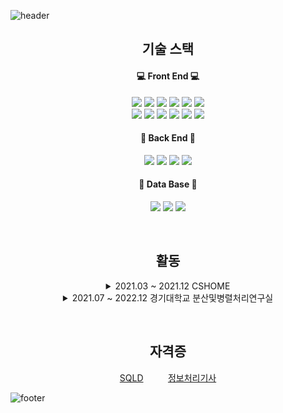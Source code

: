 ![header](https://capsule-render.vercel.app/api?type=waving?&color=7C9FF7&text=Hi!%20I'm%20Soyoung!)

<div align="center">

## 기술 스택
  <h4>💻 Front End 💻</h4>
  <div>
    <img src="https://img.shields.io/badge/React-61DAFB?style=flat&logo=React&logoColor=white" />
    <img src="https://img.shields.io/badge/Redux-764ABC?style=flat&logo=Redux&logoColor=white" />
    <img src="https://img.shields.io/badge/MUI-007FFF?style=flat&logo=MUI&logoColor=white" />
    <img src="https://img.shields.io/badge/Bootstrap-7952B3?style=flat&logo=Bootstrap&logoColor=white" />
    <img src="https://img.shields.io/badge/ReactNative-007FFF?style=flat&logo=ReactNative&logoColor=white" />
    <img src="https://img.shields.io/badge/Axios-5A29E4?style=flat&logo=Axios&logoColor=white" />
  </div>
  <div>
    <img src="https://img.shields.io/badge/NativeBase-67A4AC?style=flat" />
    <img src="https://img.shields.io/badge/HTML5-E34F26?style=flat&logo=HTML5&logoColor=white" />
    <img src="https://img.shields.io/badge/CSS3-1572B6?style=flat&logo=CSS3&logoColor=white" />
    <img src="https://img.shields.io/badge/JavaScript-F7DF1E?style=flat&logo=JavaScript&logoColor=white" />
    <img src="https://img.shields.io/badge/jQuery-0769AD?style=flat&logo=jQuery&logoColor=white" />
    <img src="https://img.shields.io/badge/ESLint-4B32C3?style=flat&logo=ESLint&logoColor=white" />
  </div>

  <h4>🏬 Back End 🏬</h4>
  <div>
    <img src="https://img.shields.io/badge/Node.js-339933?style=flat&logo=Node.js&logoColor=white" />
    <img src="https://img.shields.io/badge/Express-000000?style=flat&logo=Express&logoColor=white" />
    <img src="https://img.shields.io/badge/Java-007396?style=flat&logo=Java&logoColor=white" />
    <img src="https://img.shields.io/badge/Python-3776AB?style=flat&logo=Python&logoColor=white" />
  </div>

  <h4>📄 Data Base 📄</h4>
  <div>
    <img src="https://img.shields.io/badge/MongoDB-47A248?style=flat&logo=MongoDB&logoColor=white" />
    <img src="https://img.shields.io/badge/MariaDB-003545?style=flat&logo=MariaDB&logoColor=white" />
    <img src="https://img.shields.io/badge/MySQL-4479A1?style=flat&logo=MySQL&logoColor=white" />
  </div>

&nbsp;

## 활동
<details>
  <summary>2021.03 ~ 2021.12 CSHOME</summary>

**경기대학교 컴퓨터공학부 학과 홈페이지 관리**
- 사물함 관리 프로젝트(21.03.02~21.06.31)
- [SWAIG홈페이지 작업](https://github.com/gabrielyoon7/webp2021)(21.07.01~21.08.31)
- 졸업요건진단시스템 프로젝트(21.09.01~21.12.31)
</details>
<details>
  <summary>2021.07 ~ 2022.12 경기대학교 분산및병렬처리연구실</summary>
  
- [HealthCare App](https://github.com/KGU-DCS-LAB/health_app)
- [논문경진대회 은상](https://drive.google.com/file/d/1feoyIiL6QcqlMGsEqo65gX31EkB3iMbX/view?usp=sharing)
</details>

&nbsp;

## 자격증
[SQLD](https://drive.google.com/file/d/1_ac41Zz3_Ax7Xhxm3op40I66xDK75FmP/view?usp=drive_link)
&nbsp;&nbsp;&nbsp;&nbsp;&nbsp;&nbsp;&nbsp;&nbsp;
[정보처리기사](https://drive.google.com/file/d/1237nmK7MLetAXC09OJYqNcqlLlX51xP_/view?usp=drive_link)

</div>

![footer](https://capsule-render.vercel.app/api?type=waving&color=AEC39B&section=footer)

<!--
**soyoung125/soyoung125** is a ✨ _special_ ✨ repository because its `README.md` (this file) appears on your GitHub profile.

Here are some ideas to get you started:

- 🔭 I’m currently working on ...
- 🌱 I’m currently learning ...
- 👯 I’m looking to collaborate on ...
- 🤔 I’m looking for help with ...
- 💬 Ask me about ...
- 📫 How to reach me: ...
- 😄 Pronouns: ...
- ⚡ Fun fact: ...
-->

